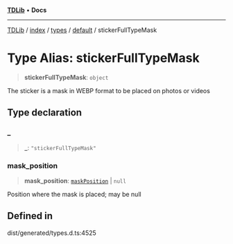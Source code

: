 [**TDLib**](../../../../../../README.md) • **Docs**

***

[TDLib](../../../../../../modules.md) / [index](../../../../../README.md) / [types](../../../README.md) / [default](../README.md) / stickerFullTypeMask

# Type Alias: stickerFullTypeMask

> **stickerFullTypeMask**: `object`

The sticker is a mask in WEBP format to be placed on photos or videos

## Type declaration

### \_

> **\_**: `"stickerFullTypeMask"`

### mask\_position

> **mask\_position**: [`maskPosition`](maskPosition.md) \| `null`

Position where the mask is placed; may be null

## Defined in

dist/generated/types.d.ts:4525
